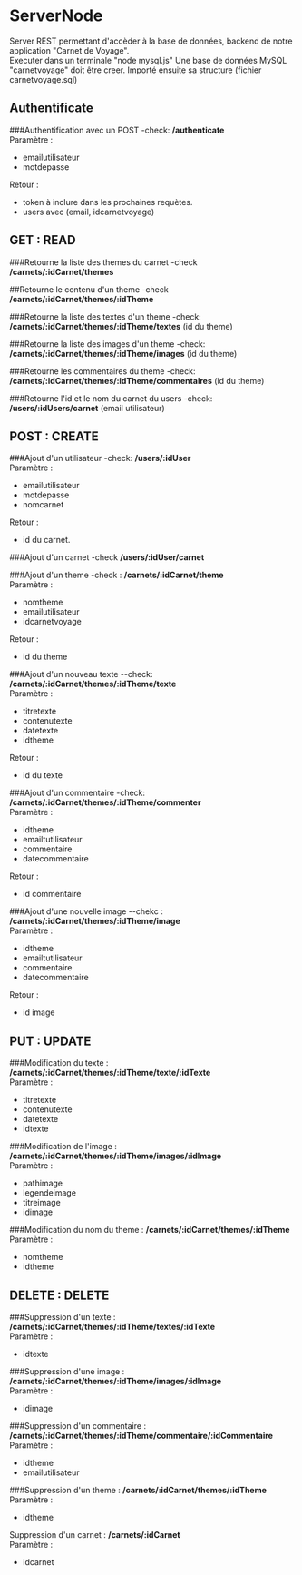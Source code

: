 # ServerNode

Server REST permettant d'accèder à la base de données, backend de notre application "Carnet de Voyage".  
Executer dans un terminale "node mysql.js" 
Une base de données MySQL "carnetvoyage" doit être creer. Importé ensuite sa structure (fichier carnetvoyage.sql)


Authentificate
---------------

###Authentification avec un POST -check: 
**/authenticate**  
Paramètre : 
 * emailutilisateur 
 * motdepasse  

Retour :
 * token à inclure dans les prochaines requètes.
 * users avec (email, idcarnetvoyage)

GET : READ
----------
###Retourne la liste des themes du carnet -check
**/carnets/:idCarnet/themes**

##Retourne le contenu d'un theme -check
**/carnets/:idCarnet/themes/:idTheme**

###Retourne la liste des textes d'un theme -check:
**/carnets/:idCarnet/themes/:idTheme/textes** (id du theme)

###Retourne la liste des images d'un theme -check: 
**/carnets/:idCarnet/themes/:idTheme/images** (id du theme)

###Retourne les commentaires du theme -check: 
**/carnets/:idCarnet/themes/:idTheme/commentaires** (id du theme)

###Retourne l'id et le nom du carnet du users -check: 
**/users/:idUsers/carnet** (email utilisateur)


POST : CREATE
-------------
###Ajout d'un utilisateur -check: 
**/users/:idUser**  
Paramètre :
* emailutilisateur 
* motdepasse
* nomcarnet

Retour :
* id du carnet.

###Ajout d'un carnet -check
**/users/:idUser/carnet**

###Ajout d'un theme -check : 
**/carnets/:idCarnet/theme**  
Paramètre : 
* nomtheme
* emailutilisateur
* idcarnetvoyage  

Retour :
* id du theme


###Ajout d'un nouveau texte --check: 
**/carnets/:idCarnet/themes/:idTheme/texte**  
Paramètre :
* titretexte
* contenutexte
* datetexte
* idtheme  

Retour :
* id du texte


###Ajout d'un commentaire -check: 
**/carnets/:idCarnet/themes/:idTheme/commenter**  
Paramètre :
* idtheme
* emailtutilisateur
* commentaire
* datecommentaire  

Retour :
* id commentaire
    

###Ajout d'une nouvelle image --chekc :
**/carnets/:idCarnet/themes/:idTheme/image**  
Paramètre :
* idtheme
* emailtutilisateur
* commentaire
* datecommentaire  

Retour :
* id image
    
    
PUT : UPDATE
------------
###Modification du texte : 
**/carnets/:idCarnet/themes/:idTheme/texte/:idTexte**  
Paramètre :
* titretexte
* contenutexte
* datetexte
* idtexte
    

###Modification de l'image : 
**/carnets/:idCarnet/themes/:idTheme/images/:idImage**  
Paramètre :
* pathimage
* legendeimage
* titreimage
* idimage
    

###Modification du nom du theme : 
**/carnets/:idCarnet/themes/:idTheme**  
Paramètre :
* nomtheme
* idtheme

DELETE : DELETE
---------------
###Suppression d'un texte : 
**/carnets/:idCarnet/themes/:idTheme/textes/:idTexte**  
Paramètre :
* idtexte


###Suppression d'une image : 
**/carnets/:idCarnet/themes/:idTheme/images/:idImage**  
Paramètre :
* idimage


###Suppression d'un commentaire : 
**/carnets/:idCarnet/themes/:idTheme/commentaire/:idCommentaire**  
Paramètre :
* idtheme
* emailutilisateur
    

###Suppression d'un theme : 
**/carnets/:idCarnet/themes/:idTheme**  
Paramètre :
* idtheme


Suppression d'un carnet : 
**/carnets/:idCarnet**  
Paramètre :
* idcarnet
